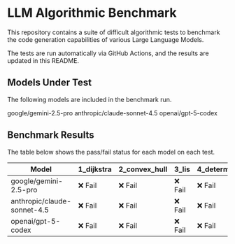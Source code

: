 # LLM Algorithmic Benchmark

This repository contains a suite of difficult algorithmic tests to benchmark the code generation capabilities of various Large Language Models.

The tests are run automatically via GitHub Actions, and the results are updated in this README.

## Models Under Test

The following models are included in the benchmark run.

<!-- MODELS_START -->
google/gemini-2.5-pro
anthropic/claude-sonnet-4.5
openai/gpt-5-codex
<!-- MODELS_END -->

## Benchmark Results

The table below shows the pass/fail status for each model on each test.

<!-- RESULTS_START -->
| Model | 1_dijkstra | 2_convex_hull | 3_lis | 4_determinant |
| --- | --- | --- | --- | --- |
| google/gemini-2.5-pro | ❌ Fail | ❌ Fail | ❌ Fail | ❌ Fail |
| anthropic/claude-sonnet-4.5 | ❌ Fail | ❌ Fail | ❌ Fail | ❌ Fail |
| openai/gpt-5-codex | ❌ Fail | ❌ Fail | ❌ Fail | ❌ Fail |

<!-- RESULTS_END -->

